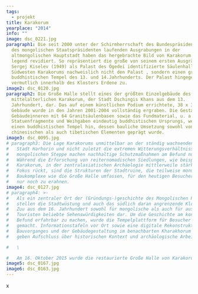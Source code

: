 ```yaml
---
tags:
  - projekt
title: Karakorum
yearplace: "2014"
info: ""
image: dsc_0221.jpg
paragraph1: Die seit 2000 unter der Schirmherrschaft des Bundespräsidenten und
  des mongolischen Staatspräsidenten laufenden Ausgrabungen in der
  altmongolischen Hauptstadt haben das hergebrachte Bild von Karakorum grund-
  legend revidiert. So repräsentiert die große von seinem ersten Ausgräber
  Sergej Kiselev (1949) als Palast des Ögedei identifizierte Säulenhalle im
  Südwesten Karakorums nachweislich nicht den Palast , sondern einen großen
  buddhistischen Tempel des 13. und 14.Jahrhunderts. Der Palast hingegen lag
  vermutlich innerhalb des Klosters Erdene zu.
image2: dsc_0120.jpg
paragraph2: Die Große Halle stellt eines der größten Einzelgebäude des
  mittelalterlichen Karakorum, der Stadt Dschingis Khans aus dem 13.
  Jahrhundert, dar. Das auf einem künstlichen Podium errichtete, 38 x 38 m große
  Gebäude wurde in den Jahren 2001-2004 vollständig ergraben. Die Gestaltung des
  Gebäudeinneren mit 64 Granitsäulenbasen sowie das Fundmaterial, u. a.
  Statuenfragmente und Weihgaben eindeutig buddhistischen Ursprungs, weisen auf
  einen buddhistischen Tempel hin, dessen bauliche Umsetzung sowohl von
  chinesischen als auch tibetischen Elementen geprägt wurde.
image3: dsc_0095.jpg
# paragraph3: Die Lage Karakorums unmittelbar an der ständig wachsenden modernen
#   Stadt Harhorin und nicht zuletzt die extremen Witterungsverhältnisse in der
#   mongolischen Steppe machen nachhaltige Schutzmaßnahmen am Befund notwendig.
#   Während die Erforschung von reiternomadischen Siedlungen, wie beispielsweise
#   Karakorum, in der zentralasiatischen Archäologie mittlerweile stärker in den
#   Fokus rückt, sind die Strukturen der Stadtruine, die teilweise monumentale
#   Baukomplexe wie die Große Halle umfassen, für den heutigen Besucher Karakorums
#   nur noch zu erahnen.
image4: dsc_0127.jpg
# paragraph4: >-
#   Als ein zentraler Ort der (Gründungs-)geschichte des Mongolischen Reiches
#   stellen die Stadtwüstung und auch das südlich daran angrenzende Kloster Erdene
#   Zuu aus dem 16. Jahrhundert sowohl für mongolische als auch für ausländische
#   Touristen beliebte Sehenswürdigkeiten dar. Um die Geschichte am konkreten
#   Befund erfahrbar zu machen, wurde die Tempelplattform für Besucher zugänglich
#   gemacht. Informationstafeln vor Ort sowie eine digitale Rekonstruktion des
#   Bauvorganges und der Gebäudegestaltung im benachbarten Kharakhorum Museum
#   geben Aufschluss über historischen Kontext und archäologische Arbeiten.\

#   \

#   Am 16. Oktober 2015 wurde die restaurierte Große Halle von Karakorum feierlich eröffnet!
image5: dsc_0167.jpg
image6: dsc_0163.jpg
---
```

x